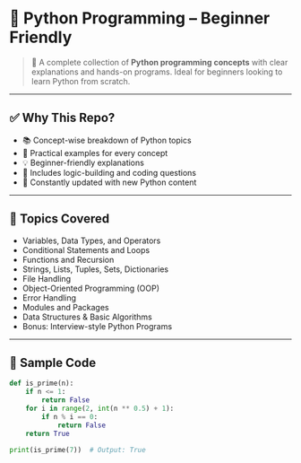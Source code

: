 # 🐍 Python Programming – Beginner Friendly

> 📘 A complete collection of **Python programming concepts** with clear explanations and hands-on programs. Ideal for beginners looking to learn Python from scratch.

---

## ✅ Why This Repo?

- 📚 Concept-wise breakdown of Python topics  
- 🔁 Practical examples for every concept  
- 💡 Beginner-friendly explanations  
- 🧠 Includes logic-building and coding questions  
- 🚀 Constantly updated with new Python content

---

## 📘 Topics Covered

- Variables, Data Types, and Operators  
- Conditional Statements and Loops  
- Functions and Recursion  
- Strings, Lists, Tuples, Sets, Dictionaries  
- File Handling  
- Object-Oriented Programming (OOP)  
- Error Handling  
- Modules and Packages  
- Data Structures & Basic Algorithms  
- Bonus: Interview-style Python Programs

---

## 🧾 Sample Code

```python
def is_prime(n):
    if n <= 1:
        return False
    for i in range(2, int(n ** 0.5) + 1):
        if n % i == 0:
            return False
    return True

print(is_prime(7))  # Output: True
